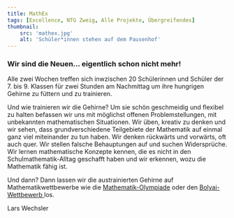 ```yaml
---
title: MathEx
tags: [Excellence, NTG Zweig, Alle Projekte, Übergreifendes]
thumbnail: 
    src: 'mathex.jpg'
    alt: 'Schüler*innen stehen auf dem Pausenhof' 
---
```


### Wir sind die Neuen... eigentlich schon nicht mehr!

Alle zwei Wochen treffen sich inwzischen 20 Schülerinnen und Schüler der 7. bis 9. Klassen für zwei Stunden am Nachmittag um ihre hungrigen Gehirne zu füttern und zu trainieren. 

Und wie trainieren wir die Gehirne? Um sie schön geschmeidig und flexibel zu halten befassen wir uns mit möglichst offenen Problemstellungen, mit unbekannten mathematischen Situationen. Wir üben, kreativ zu denken und wir sehen, dass grundverschiedene Teilgebiete der Mathematik auf einmal ganz viel miteinander zu tun haben. Wir denken rückwärts und vorwärts, oft auch quer. Wir stellen falsche Behauptungen auf und suchen Widersprüche. Wir lernen mathematische Konzepte kennen, die es nicht in den Schulmathematik-Alltag geschafft haben und wir erkennen, wozu die Mathematik fähig ist.

Und dann? Dann lassen wir die austrainierten Gehirne auf Mathematikwettbewerbe wie die <a href = "https://www.mo-by.de/" target = "_blank">Mathematik-Olympiade</a> oder den <a href = "https://www.bolyaiteam.de/" target = "_blank">Bolyai-Wettbewerb </a> los.

Lars Wechsler